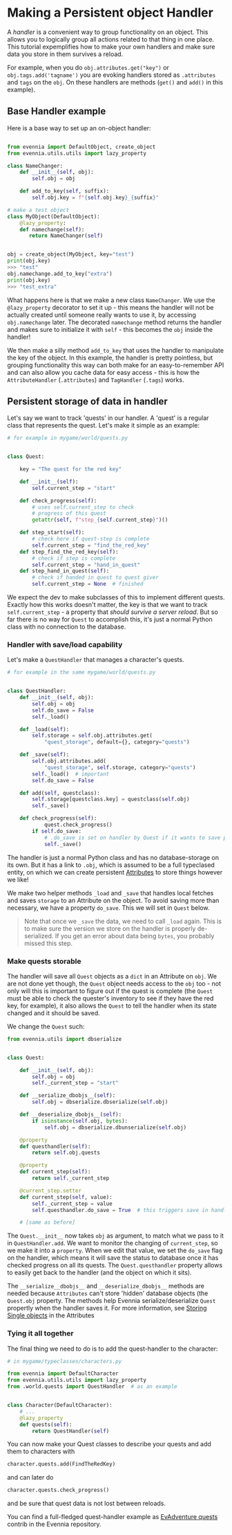 # Making a Persistent object Handler

A _handler_ is a convenient way to group functionality on an object. This allows you to logically
group all actions related to that thing in one place. This tutorial expemplifies how to make your
own handlers and make sure data you store in them survives a reload.

For example, when you do `obj.attributes.get("key")` or `obj.tags.add('tagname')` you are evoking
handlers stored as `.attributes` and `tags` on the `obj`. On these handlers are methods (`get()`
and `add()` in this example).

## Base Handler example

Here is a base way to set up an on-object handler:

```python

from evennia import DefaultObject, create_object
from evennia.utils.utils import lazy_property

class NameChanger:
    def __init__(self, obj):
        self.obj = obj

    def add_to_key(self, suffix):
        self.obj.key = f"{self.obj.key}_{suffix}"

# make a test object
class MyObject(DefaultObject):
    @lazy_property:
    def namechange(self):
       return NameChanger(self)


obj = create_object(MyObject, key="test")
print(obj.key)
>>> "test"
obj.namechange.add_to_key("extra")
print(obj.key)
>>> "test_extra"
```

What happens here is that we make a new class `NameChanger`. We use the
`@lazy_property` decorator to set it up - this means the handler will not be
actually created until someone really wants to use it, by accessing
`obj.namechange` later. The decorated `namechange` method returns the handler
and makes sure to initialize it with `self` - this becomes the `obj` inside the
handler!

We then make a silly method `add_to_key` that uses the handler to manipulate the
key of the object. In this example, the handler is pretty pointless, but
grouping functionality this way can both make for an easy-to-remember API and
can also allow you cache data for easy access - this is how the
`AttributeHandler` (`.attributes`) and `TagHandler` (`.tags`) works.

## Persistent storage of data in handler

Let's say we want to track 'quests' in our handler. A 'quest' is a regular class
that represents the quest. Let's make it simple as an example:

```python
# for example in mygame/world/quests.py


class Quest:

    key = "The quest for the red key"

    def __init__(self):
        self.current_step = "start"

    def check_progress(self):
        # uses self.current_step to check
        # progress of this quest
        getattr(self, f"step_{self.current_step}")()

    def step_start(self):
        # check here if quest-step is complete
        self.current_step = "find_the_red_key"
    def step_find_the_red_key(self):
        # check if step is complete
        self.current_step = "hand_in_quest"
    def step_hand_in_quest(self):
        # check if handed in quest to quest giver
        self.current_step = None  # finished

```

We expect the dev to make subclasses of this to implement different quests. Exactly how this works
doesn't matter, the key is that we want to track `self.current_step` - a property that _should
survive a server reload_. But so far there is no way for `Quest` to accomplish this, it's just a
normal Python class with no connection to the database.

### Handler with save/load capability

Let's make a `QuestHandler` that manages a character's quests.

```python
# for example in the same mygame/world/quests.py


class QuestHandler:
    def __init__(self, obj):
        self.obj = obj
        self.do_save = False
        self._load()

    def _load(self):
        self.storage = self.obj.attributes.get(
            "quest_storage", default={}, category="quests")

    def _save(self):
        self.obj.attributes.add(
            "quest_storage", self.storage, category="quests")
        self._load()  # important
        self.do_save = False

    def add(self, questclass):
        self.storage[questclass.key] = questclass(self.obj)
        self._save()

    def check_progress(self):
            quest.check_progress()
        if self.do_save:
            # .do_save is set on handler by Quest if it wants to save progress
            self._save()

```

The handler is just a normal Python class and has no database-storage on its own. But it has a link
to `.obj`, which is assumed to be a full typeclased entity, on which we can create
persistent [Attributes](../Components/Attributes.md) to store things however we like!

We make two helper methods `_load` and
`_save` that handles local fetches and saves `storage` to an Attribute on the object. To avoid
saving more than necessary, we have a property `do_save`. This we will set in `Quest` below.

> Note that once we `_save` the data, we need to call `_load` again. This is to make sure the version we store on the handler is properly de-serialized. If you get an error about data being `bytes`, you probably missed this step.


### Make quests storable

The handler will save all `Quest` objects as a `dict` in an Attribute on `obj`. We are not done yet
though, the `Quest` object needs access to the `obj` too - not only will this is important to figure
out if the quest is complete (the `Quest` must be able to check the quester's inventory to see if
they have the red key, for example), it also allows the `Quest` to tell the handler when its state
changed and it should be saved.

We change the `Quest` such:

```python
from evennia.utils import dbserialize


class Quest:

    def __init__(self, obj):
        self.obj = obj
        self._current_step = "start"

    def __serialize_dbobjs__(self):
        self.obj = dbserialize.dbserialize(self.obj)

    def __deserialize_dbobjs__(self):
        if isinstance(self.obj, bytes):
            self.obj = dbserialize.dbunserialize(self.obj)

    @property
    def questhandler(self):
        return self.obj.quests

    @property
    def current_step(self):
        return self._current_step

    @current_step.setter
    def current_step(self, value):
        self._current_step = value
        self.questhandler.do_save = True  # this triggers save in handler!

    # [same as before]

```

The `Quest.__init__` now takes `obj` as argument, to match what we pass to it in
`QuestHandler.add`. We want to monitor the changing of `current_step`, so we
make it into a `property`. When we edit that value, we set the `do_save` flag on
the handler, which means it will save the status to database once it has checked
progress on all its quests. The `Quest.questhandler` property allows to easily
get back to the handler (and the object on which it sits).

The `__serialize__dbobjs__` and `__deserialize_dbobjs__` methods are needed
because `Attributes` can't store 'hidden' database objects (the `Quest.obj`
property. The methods help Evennia serialize/deserialize `Quest` propertly when
the handler saves it.  For more information, see [Storing Single
objects](../Components/Attributes.md#storing-single-objects) in the Attributes

### Tying it all together

The final thing we need to do is to add the quest-handler to the character:

```python
# in mygame/typeclasses/characters.py

from evennia import DefaultCharacter
from evennia.utils.utils import lazy_property
from .world.quests import QuestHandler  # as an example


class Character(DefaultCharacter):
    # ...
    @lazy_property
    def quests(self):
        return QuestHandler(self)

```


You can now make your Quest classes to describe your quests and add them to
characters with

```python
character.quests.add(FindTheRedKey)
```

and can later do

```python
character.quests.check_progress()
```

and be sure that quest data is not lost between reloads.

You can find a full-fledged quest-handler example as  [EvAdventure
quests](evennia.contrib.tutorials.evadventure.quests) contrib in the Evennia
repository.
